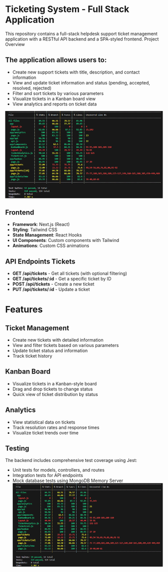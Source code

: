 # Ticketing System - Full Stack Application

This repository contains a full-stack helpdesk support ticket management application with a RESTful API backend and a SPA-styled frontend.
Project Overview

## The application allows users to:

- Create new support tickets with title, description, and contact information
- View and update ticket information and status (pending, accepted, resolved, rejected)
- Filter and sort tickets by various parameters
- Visualize tickets in a Kanban board view
- View analytics and reports on ticket data

![Screenshot](/test.png)

## Frontend

- **Framework**: Next.js (React)
- **Styling**: Tailwind CSS
- **State Management**: React Hooks
- **UI Components**: Custom components with Tailwind
- **Animations**: Custom CSS animations

## API Endpoints Tickets

- **GET /api/tickets** - Get all tickets (with optional filtering)
- **GET /api/tickets/:id** - Get a specific ticket by ID
- **POST /api/tickets** - Create a new ticket
- **PUT /api/tickets/:id** - Update a ticket

# Features

## Ticket Management

- Create new tickets with detailed information
- View and filter tickets based on various parameters
- Update ticket status and information
- Track ticket history

## Kanban Board

- Visualize tickets in a Kanban-style board
- Drag and drop tickets to change status
- Quick view of ticket distribution by status

## Analytics

- View statistical data on tickets
- Track resolution rates and response times
- Visualize ticket trends over time

## Testing

The backend includes comprehensive test coverage using Jest:

- Unit tests for models, controllers, and routes
- Integration tests for API endpoints
- Mock database tests using MongoDB Memory Server
  ![Screenshot](/test.png)

